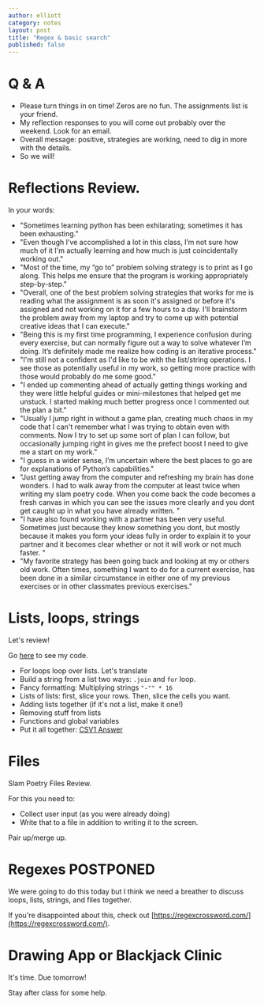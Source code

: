 ```yaml
---
author: elliott
category: notes
layout: post
title: "Regex & basic search"
published: false
---
```



# Q & A

* Please turn things in on time!  Zeros are no fun.  The assignments list is your friend.
* My reflection responses to you will come out probably over the weekend.  Look for an email.
* Overall message: positive, strategies are working, need to dig in more with the details.
* So we will!

# Reflections Review.

In your words:

* "Sometimes learning python has been exhilarating; sometimes it has been exhausting."
* "Even though I’ve accomplished a lot in this class, I’m not sure how much of it I'm actually learning and how much is just coincidentally working out."
* "Most of the time, my “go to” problem solving strategy is to print as I go along.  This helps me ensure that the program is working appropriately step-by-step."
* "Overall, one of the best problem solving strategies that works for me is reading what the assignment is as soon it's assigned or before it's assigned and not working on it for a few hours to a day. I'll brainstorm the problem away from my laptop and try to come up with potential creative ideas that I can execute."
* "Being this is my first time programming, I experience confusion during every exercise, but can normally figure out a way to solve whatever I’m doing.  It’s definitely made me realize how coding is an iterative process."
* "I'm still not a confident as I'd like to be with the list/string operations. I see those as potentially useful in my work, so getting more practice with those would probably do me some good."
* "I ended up commenting ahead of actually getting things working and they were little helpful guides or mini-milestones that helped get me unstuck. I started making much better progress once I commented out the plan a bit."
* "Usually I jump right in without a game plan, creating much chaos in my code that I can't remember what I was trying to obtain even with comments. Now I try to set up some sort of plan I can follow, but occasionally jumping right in gives me the prefect boost I need to give me a start on my work."
* "I guess in a wider sense, I’m uncertain where the best places to go are for explanations of Python’s capabilities."
* "Just getting away from the computer and refreshing my brain has done wonders. I had to walk away from the computer at least twice when writing my slam poetry code. When you come back the code becomes a fresh canvas in which you can see the issues more clearly and you dont get caught up in what you have already written. "
* "I have also found working with a partner has been very useful. Sometimes just because they know something you dont, but mostly because it makes you form your ideas fully in order to explain it to your partner and it becomes clear whether or not it will work or not much faster. "
* "My favorite strategy has been going back and looking at my or others old work. Often times, something I want to do for a current exercise, has been done in a similar circumstance in either one of my previous exercises or in other classmates previous exercises."

# Lists, loops, strings

Let's review!

Go [here](https://trinket.io/python/0ca3ae7e98) to see my code.

* For loops loop over lists.  Let's translate
* Build a string from a list two ways: `.join` and `for` loop.
* Fancy formatting: Multiplying strings `"-"" * 16`
* Lists of lists: first, slice your rows.  Then, slice the cells you want.
* Adding lists together (if it's not a list, make it one!)
* Removing stuff from lists
* Functions and global variables
* Put it all together: [CSV1 Answer](https://trinket.io/python3/03dfabddb0)

# Files

Slam Poetry Files Review.

For this you need to:

* Collect user input (as you were already doing)
* Write that to a file in addition to writing it to the screen.

Pair up/merge up.

# Regexes POSTPONED

We were going to do this today but I think we need a breather to discuss loops, lists, strings, and files together.

If you're disappointed about this, check out [https://regexcrossword.com/](https://regexcrossword.com/).

# Drawing App or Blackjack Clinic

It's time. Due tomorrow!

Stay after class for some help.
